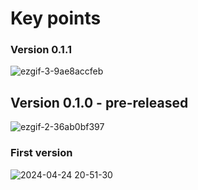 # Key points

### Version 0.1.1 

![ezgif-3-9ae8accfeb](https://github.com/Mopsik62/Circles/assets/74981499/20443802-403b-49af-944c-4e4e2dfffe77)

## Version 0.1.0 - pre-released

![ezgif-2-36ab0bf397](https://github.com/Mopsik62/Circles/assets/74981499/a0835702-3514-4207-b369-81e1c7307f95)

### First version
![2024-04-24 20-51-30](https://github.com/Mopsik62/Circles/assets/74981499/0c8d1407-9699-4104-8084-bf9ab0559ac8)



